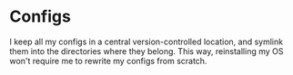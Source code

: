 # Configs

I keep all my configs in a central version-controlled location, and symlink them into the directories where they belong. This way, reinstalling my OS won't require me to rewrite my configs from scratch.

